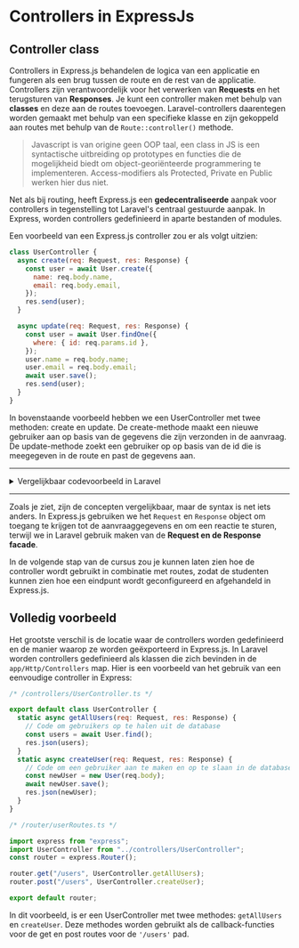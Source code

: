 # Controllers in ExpressJs

## Controller class

Controllers in Express.js behandelen de logica van een applicatie en fungeren als een brug tussen de route en de rest van de applicatie. Controllers zijn verantwoordelijk voor het verwerken van **Requests** en het terugsturen van **Responses**. Je kunt een controller maken met behulp van **classes** en deze aan de routes toevoegen. Laravel-controllers daarentegen worden gemaakt met behulp van een specifieke klasse en zijn gekoppeld aan routes met behulp van de `Route::controller()` methode.

> Javascript is van origine geen OOP taal, een class in JS is een syntactische uitbreiding op prototypes en functies die de mogelijkheid biedt om object-georiënteerde programmering te implementeren. Access-modifiers als Protected, Private en Public werken hier dus niet.

Net als bij routing, heeft Express.js een **gedecentraliseerde** aanpak voor controllers in tegenstelling tot Laravel's centraal gestuurde aanpak. In Express, worden controllers gedefinieerd in aparte bestanden of modules.

Een voorbeeld van een Express.js controller zou er als volgt uitzien:

```javascript
class UserController {
  async create(req: Request, res: Response) {
    const user = await User.create({
      name: req.body.name,
      email: req.body.email,
    });
    res.send(user);
  }

  async update(req: Request, res: Response) {
    const user = await User.findOne({
      where: { id: req.params.id },
    });
    user.name = req.body.name;
    user.email = req.body.email;
    await user.save();
    res.send(user);
  }
}
```

In bovenstaande voorbeeld hebben we een UserController met twee methoden: create en update. De create-methode maakt een nieuwe gebruiker aan op basis van de gegevens die zijn verzonden in de aanvraag. De update-methode zoekt een gebruiker op op basis van de id die is meegegeven in de route en past de gegevens aan.

<hr />
<details>
  <summary>Vergelijkbaar codevoorbeeld in Laravel</summary>

```php
class UserController extends Controller
{
  public function create(Request $request)
  {
    $user = User::create([
    'name' => $request->name,
    'email' => $request->email,
    ]);
    return $user;
  }

  public function update(Request $request, $id)
  {
      $user = User::find($id);
      $user->name = $request->name;
      $user->email = $request->email;
      $user->save();
      return $user;
  }

}
```

</details>
<hr />

Zoals je ziet, zijn de concepten vergelijkbaar, maar de syntax is net iets anders. In Express.js gebruiken we het `Request` en `Response` object om toegang te krijgen tot de aanvraaggegevens en om een reactie te sturen, terwijl we in Laravel gebruik maken van de **Request en de Response facade**.

In de volgende stap van de cursus zou je kunnen laten zien hoe de controller wordt gebruikt in combinatie met routes, zodat de studenten kunnen zien hoe een eindpunt wordt geconfigureerd en afgehandeld in Express.js.

## Volledig voorbeeld

Het grootste verschil is de locatie waar de controllers worden gedefinieerd en de manier waarop ze worden geëxporteerd in Express.js. In Laravel worden controllers gedefinieerd als klassen die zich bevinden in de `app/Http/Controllers` map. Hier is een voorbeeld van het gebruik van een eenvoudige controller in Express:

```javascript
/* /controllers/UserController.ts */

export default class UserController {
  static async getAllUsers(req: Request, res: Response) {
    // Code om gebruikers op te halen uit de database
    const users = await User.find();
    res.json(users);
  }
  static async createUser(req: Request, res: Response) {
    // Code om een gebruiker aan te maken en op te slaan in de database
    const newUser = new User(req.body);
    await newUser.save();
    res.json(newUser);
  }
}
```

```javascript
/* /router/userRoutes.ts */

import express from "express";
import UserController from "../controllers/UserController";
const router = express.Router();

router.get("/users", UserController.getAllUsers);
router.post("/users", UserController.createUser);

export default router;
```

In dit voorbeeld, is er een UserController met twee methodes: `getAllUsers` en `createUser`. Deze methodes worden gebruikt als de callback-functies voor de get en post routes voor de `'/users'` pad.
